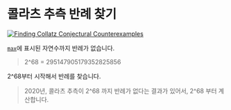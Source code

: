 <h1>콜라츠 추측 반례 찾기</h1>

[![Finding Collatz Conjectural Counterexamples](https://github.com/Math-Engine/Find-Collatz-Conjecture-Counterexamples-from-2-to-the-68th-power/actions/workflows/main.yml/badge.svg?branch=main)](https://github.com/Math-Engine/Find-Collatz-Conjecture-Counterexamples-from-2-to-the-68th-power/actions/workflows/main.yml)

<a href="https://github.com/Math-Engine/Find-Collatz-Conjecture-Counterexamples-from-2-to-the-68th-power/blob/main/max"><code>max</code></a>에 표시된 자연수까지 반례가 없습니다.
<br>

> 2^68 = 295147905179352825856

2^68부터 시작해서 반례를 찾습니다.

> 2020년, 콜라츠 추측이 2^68 까지 반례가 없다는 결과가 있어서, 2^68 부터 계산합니다.
